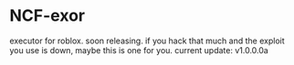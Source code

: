 # NCF-exor
executor for roblox.
soon releasing.
if you hack that much and the exploit you use is down, maybe this is one for you.
current update: v1.0.0.0a

